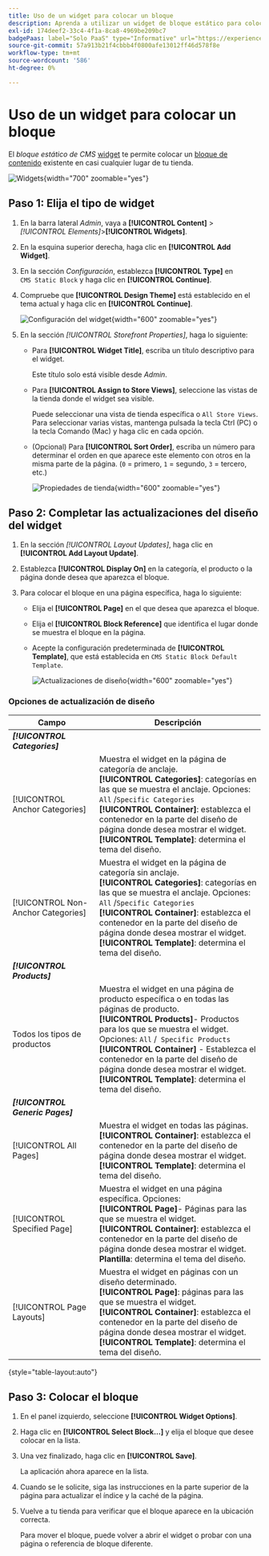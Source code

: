 ```yaml
---
title: Uso de un widget para colocar un bloque
description: Aprenda a utilizar un widget de bloque estático para colocar un contenido existente en casi cualquier lugar de la tienda.
exl-id: 174deef2-33c4-4f1a-8ca8-4969be209bc7
badgePaas: label="Solo PaaS" type="Informative" url="https://experienceleague.adobe.com/es/docs/commerce/user-guides/product-solutions" tooltip="Se aplica solo a proyectos de Adobe Commerce en la nube (infraestructura PaaS administrada por Adobe) y a proyectos locales."
source-git-commit: 57a913b21f4cbbb4f0800afe13012ff46d578f8e
workflow-type: tm+mt
source-wordcount: '586'
ht-degree: 0%

---
```


# Uso de un widget para colocar un bloque

El _bloque estático de CMS_ [widget](widgets.md) te permite colocar un [bloque de contenido](blocks.md) existente en casi cualquier lugar de tu tienda.

![Widgets](./assets/widgets.png){width="700" zoomable="yes"}

## Paso 1: Elija el tipo de widget

1. En la barra lateral _Admin_, vaya a **[!UICONTROL Content]** > _[!UICONTROL Elements]_>**[!UICONTROL Widgets]**.

1. En la esquina superior derecha, haga clic en **[!UICONTROL Add Widget]**.

1. En la sección _Configuración_, establezca **[!UICONTROL Type]** en `CMS Static Block` y haga clic en **[!UICONTROL Continue]**.

1. Compruebe que **[!UICONTROL Design Theme]** está establecido en el tema actual y haga clic en **[!UICONTROL Continue]**.

   ![Configuración del widget](./assets/widget-settings.png){width="600" zoomable="yes"}

1. En la sección _[!UICONTROL Storefront Properties]_, haga lo siguiente:

   - Para **[!UICONTROL Widget Title]**, escriba un título descriptivo para el widget.

     Este título solo está visible desde _Admin_.

   - Para **[!UICONTROL Assign to Store Views]**, seleccione las vistas de la tienda donde el widget sea visible.

     Puede seleccionar una vista de tienda específica o `All Store Views`. Para seleccionar varias vistas, mantenga pulsada la tecla Ctrl (PC) o la tecla Comando (Mac) y haga clic en cada opción.

   - (Opcional) Para **[!UICONTROL Sort Order]**, escriba un número para determinar el orden en que aparece este elemento con otros en la misma parte de la página. (`0` = primero, `1` = segundo, `3` = tercero, etc.)

     ![Propiedades de tienda](./assets/widget-storefront-properties.png){width="600" zoomable="yes"}

## Paso 2: Completar las actualizaciones del diseño del widget

1. En la sección _[!UICONTROL Layout Updates]_, haga clic en **[!UICONTROL Add Layout Update]**.

1. Establezca **[!UICONTROL Display On]** en la categoría, el producto o la página donde desea que aparezca el bloque.

1. Para colocar el bloque en una página específica, haga lo siguiente:

   - Elija el **[!UICONTROL Page]** en el que desea que aparezca el bloque.

   - Elija el **[!UICONTROL Block Reference]** que identifica el lugar donde se muestra el bloque en la página.

   - Acepte la configuración predeterminada de **[!UICONTROL Template]**, que está establecida en `CMS Static Block Default Template`.

     ![Actualizaciones de diseño](./assets/widget-layout-update-home-page.png){width="600" zoomable="yes"}

### Opciones de actualización de diseño

| Campo | Descripción |
|--- |--- |
| **_[!UICONTROL Categories]_** |  |
| [!UICONTROL Anchor Categories] | Muestra el widget en la página de categoría de anclaje.<br/>**[!UICONTROL Categories]**: categorías en las que se muestra el anclaje. Opciones: `All` /`Specific Categories`<br/>**[!UICONTROL Container]**: establezca el contenedor en la parte del diseño de página donde desea mostrar el widget.<br/>**[!UICONTROL Template]**: determina el tema del diseño. |
| [!UICONTROL Non-Anchor Categories] | Muestra el widget en la página de categoría sin anclaje.<br/>**[!UICONTROL Categories]**: categorías en las que se muestra el anclaje. Opciones: `All` /`Specific Categories`<br/>**[!UICONTROL Container]**: establezca el contenedor en la parte del diseño de página donde desea mostrar el widget.<br/>**[!UICONTROL Template]**: determina el tema del diseño. |
| **_[!UICONTROL Products]_** |  |
| Todos los tipos de productos | Muestra el widget en una página de producto específica o en todas las páginas de producto. <br/>**[!UICONTROL Products]**- Productos para los que se muestra el widget. Opciones: `All` /` Specific Products`<br/>**[!UICONTROL Container]** - Establezca el contenedor en la parte del diseño de página donde desea mostrar el widget.<br/>**[!UICONTROL Template]**: determina el tema del diseño. |
| **_[!UICONTROL Generic Pages]_** |  |
| [!UICONTROL All Pages] | Muestra el widget en todas las páginas. <br/>**[!UICONTROL Container]**: establezca el contenedor en la parte del diseño de página donde desea mostrar el widget.<br/>**[!UICONTROL Template]**: determina el tema del diseño. |
| [!UICONTROL Specified Page] | Muestra el widget en una página específica. Opciones: <br/>**[!UICONTROL Page]**- Páginas para las que se muestra el widget.<br/>**[!UICONTROL Container]**: establezca el contenedor en la parte del diseño de página donde desea mostrar el widget.<br/>**Plantilla**: determina el tema del diseño. |
| [!UICONTROL Page Layouts] | Muestra el widget en páginas con un diseño determinado. <br/>**[!UICONTROL Page]**: páginas para las que se muestra el widget.<br/>**[!UICONTROL Container]**: establezca el contenedor en la parte del diseño de página donde desea mostrar el widget.<br/>**[!UICONTROL Template]**: determina el tema del diseño. |

{style="table-layout:auto"}

## Paso 3: Colocar el bloque

1. En el panel izquierdo, seleccione **[!UICONTROL Widget Options]**.

1. Haga clic en **[!UICONTROL Select Block…]** y elija el bloque que desee colocar en la lista.

1. Una vez finalizado, haga clic en **[!UICONTROL Save]**.

   La aplicación ahora aparece en la lista.

1. Cuando se le solicite, siga las instrucciones en la parte superior de la página para actualizar el índice y la caché de la página.

1. Vuelve a tu tienda para verificar que el bloque aparece en la ubicación correcta.

   Para mover el bloque, puede volver a abrir el widget o probar con una página o referencia de bloque diferente.

